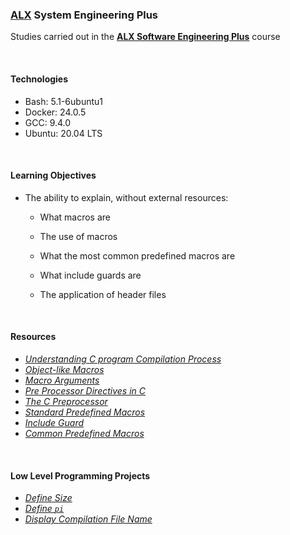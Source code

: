 ### [ALX](https://www.alxafrica.com/) System Engineering Plus

Studies carried out in the **[ALX Software Engineering Plus](https://www.alxafrica.com/software-engineering-plus/)** course

<br />

#### Technologies

* Bash:		5.1-6ubuntu1
* Docker:	24.0.5
* GCC:		9.4.0
* Ubuntu:	20.04 LTS

<br />

#### Learning Objectives

* The ability to explain, without external resources:
	* What macros are

	* The use of macros

	* What the most common predefined macros are

	* What include guards are

	* The application of header files

<br />

#### Resources

* _[Understanding C program Compilation Process](https://www.youtube.com/watch?v=eW5he5uFBNM)_
* _[Object-like Macros](https://gcc.gnu.org/onlinedocs/gcc-5.1.0/cpp/Object-like-Macros.html)_
* _[Macro Arguments](https://gcc.gnu.org/onlinedocs/gcc-5.1.0/cpp/Macro-Arguments.html)_
* _[Pre Processor Directives in C](https://www.youtube.com/watch?v=X6HiYbY3Uak)_
* _[The C Preprocessor](https://www.cprogramming.com/tutorial/cpreprocessor.html)_
* _[Standard Predefined Macros](https://gcc.gnu.org/onlinedocs/gcc-5.1.0/cpp/Standard-Predefined-Macros.html)_
* _[Include Guard](https://en.wikipedia.org/wiki/Include_guard)_
* _[Common Predefined Macros](https://gcc.gnu.org/onlinedocs/gcc-5.1.0/cpp/Common-Predefined-Macros.html)_

<br />

#### Low Level Programming Projects

* _[Define Size](0-object_like_macro.h)_
* _[Define `pi`](1-pi.h)_
* _[Display Compilation File Name](2-main.c)_

<br />
